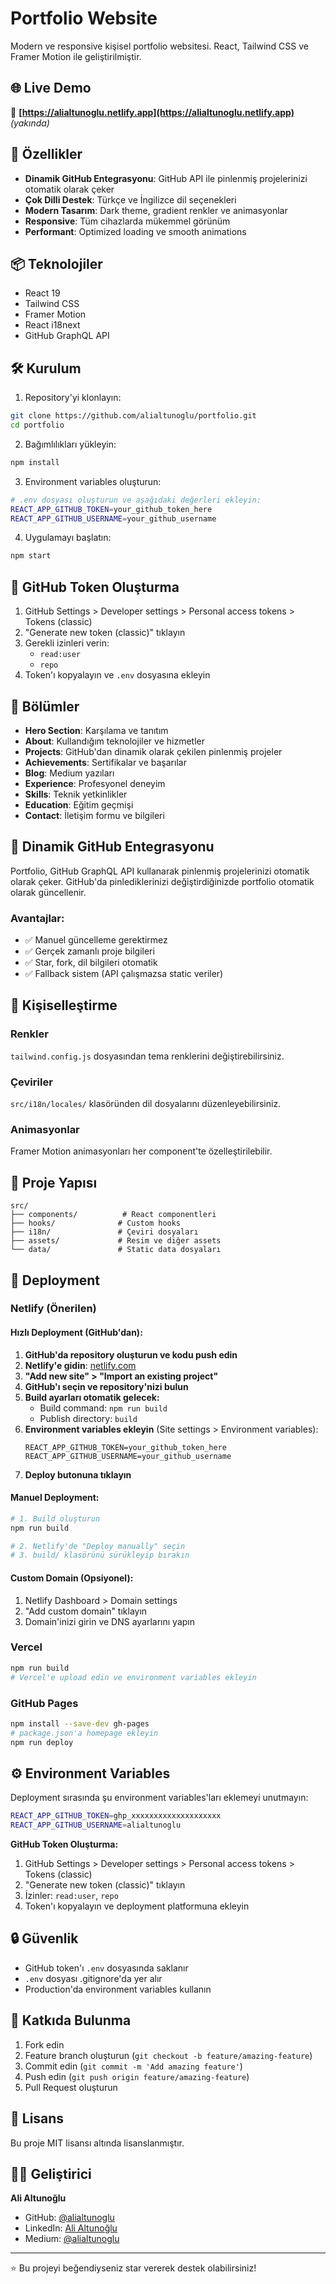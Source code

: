 # Portfolio Website

Modern ve responsive kişisel portfolio websitesi. React, Tailwind CSS ve Framer Motion ile geliştirilmiştir.

## 🌐 Live Demo
🔗 **[https://alialtunoglu.netlify.app](https://alialtunoglu.netlify.app)** *(yakında)*

## 🚀 Özellikler

- **Dinamik GitHub Entegrasyonu**: GitHub API ile pinlenmiş projelerinizi otomatik olarak çeker
- **Çok Dilli Destek**: Türkçe ve İngilizce dil seçenekleri
- **Modern Tasarım**: Dark theme, gradient renkler ve animasyonlar
- **Responsive**: Tüm cihazlarda mükemmel görünüm
- **Performant**: Optimized loading ve smooth animations

## 📦 Teknolojiler

- React 19
- Tailwind CSS
- Framer Motion
- React i18next
- GitHub GraphQL API

## 🛠️ Kurulum

1. Repository'yi klonlayın:
```bash
git clone https://github.com/alialtunoglu/portfolio.git
cd portfolio
```

2. Bağımlılıkları yükleyin:
```bash
npm install
```

3. Environment variables oluşturun:
```bash
# .env dosyası oluşturun ve aşağıdaki değerleri ekleyin:
REACT_APP_GITHUB_TOKEN=your_github_token_here
REACT_APP_GITHUB_USERNAME=your_github_username
```

4. Uygulamayı başlatın:
```bash
npm start
```

## 🔧 GitHub Token Oluşturma

1. GitHub Settings > Developer settings > Personal access tokens > Tokens (classic)
2. "Generate new token (classic)" tıklayın
3. Gerekli izinleri verin:
   - `read:user`
   - `repo`
4. Token'ı kopyalayın ve `.env` dosyasına ekleyin

## 📱 Bölümler

- **Hero Section**: Karşılama ve tanıtım
- **About**: Kullandığım teknolojiler ve hizmetler
- **Projects**: GitHub'dan dinamik olarak çekilen pinlenmiş projeler
- **Achievements**: Sertifikalar ve başarılar
- **Blog**: Medium yazıları
- **Experience**: Profesyonel deneyim
- **Skills**: Teknik yetkinlikler
- **Education**: Eğitim geçmişi
- **Contact**: İletişim formu ve bilgileri

## 🌟 Dinamik GitHub Entegrasyonu

Portfolio, GitHub GraphQL API kullanarak pinlenmiş projelerinizi otomatik olarak çeker. GitHub'da pinlediklerinizi değiştirdiğinizde portfolio otomatik olarak güncellenir.

### Avantajlar:
- ✅ Manuel güncelleme gerektirmez
- ✅ Gerçek zamanlı proje bilgileri
- ✅ Star, fork, dil bilgileri otomatik
- ✅ Fallback sistem (API çalışmazsa static veriler)

## 🎨 Kişiselleştirme

### Renkler
`tailwind.config.js` dosyasından tema renklerini değiştirebilirsiniz.

### Çeviriler
`src/i18n/locales/` klasöründen dil dosyalarını düzenleyebilirsiniz.

### Animasyonlar
Framer Motion animasyonları her component'te özelleştirilebilir.

## 📁 Proje Yapısı

```
src/
├── components/          # React componentleri
├── hooks/              # Custom hooks
├── i18n/               # Çeviri dosyaları
├── assets/             # Resim ve diğer assets
└── data/               # Static data dosyaları
```

## 🚀 Deployment

### Netlify (Önerilen)

#### Hızlı Deployment (GitHub'dan):
1. **GitHub'da repository oluşturun ve kodu push edin**
2. **Netlify'e gidin**: [netlify.com](https://netlify.com)
3. **"Add new site" > "Import an existing project"**
4. **GitHub'ı seçin ve repository'nizi bulun**
5. **Build ayarları otomatik gelecek:**
   - Build command: `npm run build`
   - Publish directory: `build`
6. **Environment variables ekleyin** (Site settings > Environment variables):
   ```
   REACT_APP_GITHUB_TOKEN=your_github_token_here
   REACT_APP_GITHUB_USERNAME=your_github_username
   ```
7. **Deploy butonuna tıklayın**

#### Manuel Deployment:
```bash
# 1. Build oluşturun
npm run build

# 2. Netlify'de "Deploy manually" seçin
# 3. build/ klasörünü sürükleyip bırakın
```

#### Custom Domain (Opsiyonel):
1. Netlify Dashboard > Domain settings
2. "Add custom domain" tıklayın
3. Domain'inizi girin ve DNS ayarlarını yapın

### Vercel
```bash
npm run build
# Vercel'e upload edin ve environment variables ekleyin
```

### GitHub Pages
```bash
npm install --save-dev gh-pages
# package.json'a homepage ekleyin
npm run deploy
```

## ⚙️ Environment Variables

Deployment sırasında şu environment variables'ları eklemeyi unutmayın:

```bash
REACT_APP_GITHUB_TOKEN=ghp_xxxxxxxxxxxxxxxxxxxx
REACT_APP_GITHUB_USERNAME=alialtunoglu
```

**GitHub Token Oluşturma:**
1. GitHub Settings > Developer settings > Personal access tokens > Tokens (classic)
2. "Generate new token (classic)" tıklayın
3. İzinler: `read:user`, `repo`
4. Token'ı kopyalayın ve deployment platformuna ekleyin

## 🔒 Güvenlik

- GitHub token'ı `.env` dosyasında saklanır
- `.env` dosyası .gitignore'da yer alır
- Production'da environment variables kullanın

## 🤝 Katkıda Bulunma

1. Fork edin
2. Feature branch oluşturun (`git checkout -b feature/amazing-feature`)
3. Commit edin (`git commit -m 'Add amazing feature'`)
4. Push edin (`git push origin feature/amazing-feature`)
5. Pull Request oluşturun

## 📄 Lisans

Bu proje MIT lisansı altında lisanslanmıştır.

## 👨‍💻 Geliştirici

**Ali Altunoğlu**
- GitHub: [@alialtunoglu](https://github.com/alialtunoglu)
- LinkedIn: [Ali Altunoğlu](https://linkedin.com/in/alialtunoglu)
- Medium: [@alialtunoglu](https://medium.com/@alialtunoglu)

---

⭐ Bu projeyi beğendiyseniz star vererek destek olabilirsiniz!
